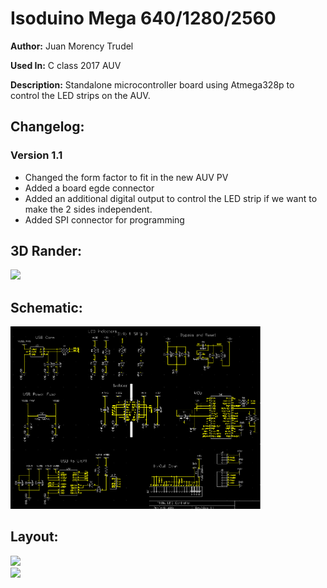 # Isoduino Mega 640/1280/2560

__Author:__ Juan Morency Trudel

__Used In:__ C class 2017 AUV

__Description:__ Standalone microcontroller board using Atmega328p to control the LED strips on the AUV.

## Changelog:

### Version 1.1
- Changed the form factor to fit in the new AUV PV
- Added a board egde connector
- Added an additional digital output to control the LED strip if we want to make the 2 sides independent.
- Added SPI connector for programming

## 3D Rander:
<img src="3D_blinky.png" width="400">

## Schematic:
<img src="schem_blinky.PNG" width="400"><br>

## Layout:
<img src="Layout_blinky_top.jpg" width="400"><br>
<img src="Layout_blinky_bottom.jpg" width="400">
